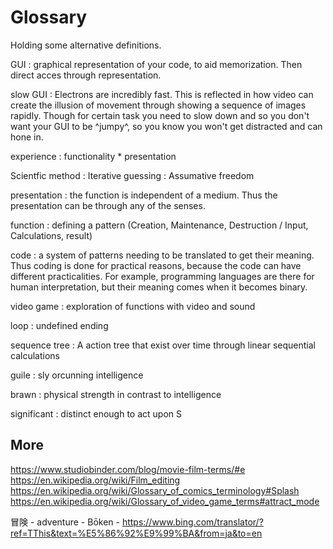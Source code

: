 # Glossary
Holding some alternative definitions.

GUI
: graphical representation of your code, to aid memorization. Then direct acces through representation.

slow GUI
: Electrons are incredibly fast. This is reflected in how video can create the illusion of movement through showing a sequence of images rapidly. Though for certain task you need to slow down and so you don't want your GUI to be ^jumpy^, so you know you won't get distracted and can hone in.

experience
: functionality * presentation

Scientfic method
: Iterative guessing
: Assumative freedom

presentation
: the function is independent of a medium. Thus the presentation can be through any of the senses.

function
: defining a pattern (Creation, Maintenance, Destruction / Input, Calculations, result) 

code
: a system of patterns needing to be translated to get their meaning. Thus coding is done for practical reasons, because the code can have different practicalities. For example, programming languages are there for human interpretation, but their meaning comes when it becomes binary.

video game
: exploration of functions with video and sound

loop
: undefined ending

sequence tree
: A action tree that exist over time through linear sequential calculations

guile
: sly orcunning intelligence

brawn
: physical strength in contrast to intelligence

significant
: distinct enough to act upon
S
## More

https://www.studiobinder.com/blog/movie-film-terms/#e
https://en.wikipedia.org/wiki/Film_editing
https://en.wikipedia.org/wiki/Glossary_of_comics_terminology#Splash
https://en.wikipedia.org/wiki/Glossary_of_video_game_terms#attract_mode

冒険 - adventure - Bōken - https://www.bing.com/translator/?ref=TThis&text=%E5%86%92%E9%99%BA&from=ja&to=en
